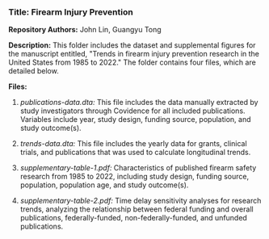 ### Title: Firearm Injury Prevention

**Repository Authors:** John Lin, Guangyu Tong

**Description:** This folder includes the dataset and supplemental figures for the manuscript entitled, "Trends in firearm injury prevention research in the United States from 1985 to 2022." The folder contains four files, which are detailed below.

**Files:**

1. *publications-data.dta:* This file includes the data manually extracted by study investigators through Covidence for all included publications. Variables include year, study design, funding source, population, and study outcome(s).

2. *trends-data.dta:* This file includes the yearly data for grants, clinical trials, and publications that was used to calculate longitudinal trends. 

3. *supplementary-table-1.pdf:* Characteristics of published firearm safety research from 1985 to 2022, including study design, funding source, population, population age, and study outcome(s).

4. *supplementary-table-2.pdf:* Time delay sensitivity analyses for research trends, analyzing the relationship between federal funding and overall publications, federally-funded, non-federally-funded, and unfunded publications.